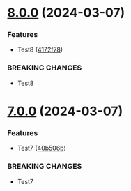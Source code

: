 # [8.0.0](https://github.com/BondarenkoAlex/test-peer-depend-npm/compare/v7.0.0...v8.0.0) (2024-03-07)


### Features

* Test8 ([4172f78](https://github.com/BondarenkoAlex/test-peer-depend-npm/commit/4172f7800bc7a82156b044b5b722041f50d7b68b))


### BREAKING CHANGES

* Test8

# [7.0.0](https://github.com/BondarenkoAlex/test-peer-depend-npm/compare/v6.0.0...v7.0.0) (2024-03-07)


### Features

* Test7 ([40b506b](https://github.com/BondarenkoAlex/test-peer-depend-npm/commit/40b506b9dd346119b7bd6596d24f2c1d75dae8fa))


### BREAKING CHANGES

* Test7
